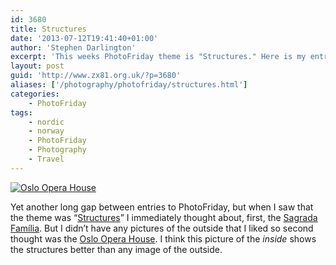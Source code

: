 ```yaml
---
id: 3680
title: Structures
date: '2013-07-12T19:41:40+01:00'
author: 'Stephen Darlington'
excerpt: 'This weeks PhotoFriday theme is "Structures." Here is my entry.'
layout: post
guid: 'http://www.zx81.org.uk/?p=3680'
aliases: ['/photography/photofriday/structures.html']
categories:
    - PhotoFriday
tags:
    - nordic
    - norway
    - PhotoFriday
    - Photography
    - Travel
---
```


[![Oslo Opera House](https://i0.wp.com/farm9.staticflickr.com/8017/7574198084_dc3d6781d6.jpg?resize=333%2C500)](http://www.flickr.com/photos/stephendarlington/7574198084/ "Oslo Opera House by stephendarlington, on Flickr")

Yet another long gap between entries to PhotoFriday, but when I saw that the theme was “[Structures](http://www.photofriday.com/challenge.php?id=1306)” I immediately thought about, first, the [Sagrada Família](/travel/barcelona.html "Barcelona"). But I didn’t have any pictures of the outside that I liked so second thought was the [Oslo Opera House](/travel/oslo.html "Oslo"). I think this picture of the *inside* shows the structures better than any image of the outside.